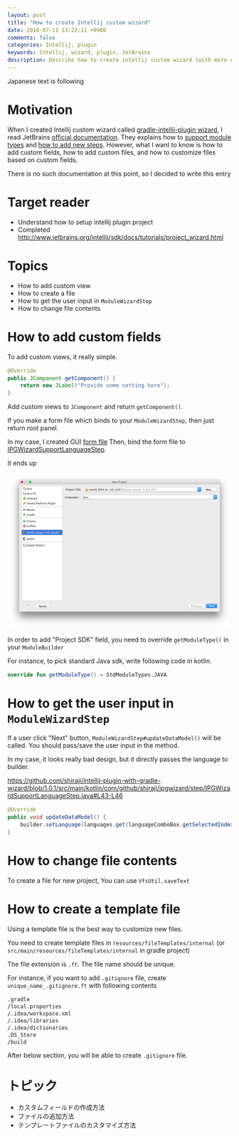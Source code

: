 ```yaml
---
layout: post
title: "How to create Intellij custom wizard"
date: 2016-07-11 13:22:11 +0900
comments: false
categories: Intellij, plugin
keywords: Intellij, wizard, plugin, JetBrains
description: Describe how to create intellij custom wizard (with more example compare with official documentation)
---
```


Japanese text is following

# Motivation

When I created Intellij custom wizard called [gradle-intellij-plugin wizard](https://github.com/shiraji/intellij-plugin-with-gradle-wizard),
I read JetBrains [official documentation](http://www.jetbrains.org/intellij/sdk/docs/tutorials/project_wizard.html).
They explains how to [support module types](http://www.jetbrains.org/intellij/sdk/docs/tutorials/project_wizard/module_types.html) and [how to add new steps](http://www.jetbrains.org/intellij/sdk/docs/tutorials/project_wizard/adding_new_steps.html).
However, what I want to know is how to add custom fields, how to add custom files, and how to customize files based on custom fields.

There is no such documentation at this point, so I decided to write this entry

# Target reader

* Understand how to setup intellij plugin project
* Completed http://www.jetbrains.org/intellij/sdk/docs/tutorials/project_wizard.html

# Topics

* How to add custom view
* How to create a file
* How to get the user input in `ModuleWizardStep`
* How to change file contents

# How to add custom fields

To add custom views, it really simple.

```java
@Override
public JComponent getComponent() {
    return new JLabel("Provide some setting here");
}
```

Add custom views to `JComponent` and return `getComponent()`.

If you make a form file which binds to your `ModuleWizardStep`, then just return root panel.

In my case, I created GUI [form file](https://github.com/shiraji/intellij-plugin-with-gradle-wizard/blob/1.0.1/src/main/kotlin/com/github/shiraji/ipgwizard/step/IPGWizardSupportLanguageStep.form)
Then, bind the form file to [IPGWizardSupportLanguageStep](https://github.com/shiraji/intellij-plugin-with-gradle-wizard/blob/1.0.1/src/main/kotlin/com/github/shiraji/ipgwizard/step/IPGWizardSupportLanguageStep.java).

It ends up

![language](https://raw.githubusercontent.com/shiraji/intellij-plugin-with-gradle-wizard/master/website/images/language.png)

In order to add "Project SDK" field, you need to override `getModuleType()` in your `ModuleBuilder`

For instance, to pick standard Java sdk, write following code in kotlin.

```kotlin
override fun getModuleType() = StdModuleTypes.JAVA
```

# How to get the user input in `ModuleWizardStep`

If a user click "Next" button, `ModuleWizardStep#updateDataModel()` will be called. You should pass/save the user input in the method.

In my case, it looks really bad design, but it directly passes the language to builder.

https://github.com/shiraji/intellij-plugin-with-gradle-wizard/blob/1.0.1/src/main/kotlin/com/github/shiraji/ipgwizard/step/IPGWizardSupportLanguageStep.java#L43-L46

```java
@Override
public void updateDataModel() {
    builder.setLanguage(languages.get(languageComboBox.getSelectedIndex()));
}
```

# How to change file contents

To create a file for new project, You can use `VfsUtil.saveText`


# How to create a template file

Using a template file is the best way to customize new files.

You need to create template files in `resources/fileTemplates/internal` (or `src/main/resources/fileTemplates/internal` in gradle project)

The file extension is `.ft`. The file name should be unique.

For instance, if you want to add `.gitignore` file, create `unique_name_.gitignore.ft` with following contents

```
.gradle
/local.properties
/.idea/workspace.xml
/.idea/libraries
/.idea/dictionaries
.DS_Store
/build
```

After below section, you will be able to create `.gitignore` file.







# トピック

* カスタムフィールドの作成方法
* ファイルの追加方法
* テンプレートファイルのカスタマイズ方法

